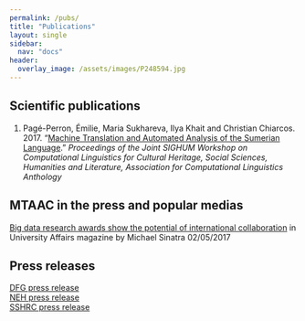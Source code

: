 ```yaml
---
permalink: /pubs/
title: "Publications"
layout: single
sidebar:
  nav: "docs"
header:
  overlay_image: /assets/images/P248594.jpg
---
```


## Scientific publications
1. Pagé-Perron, Émilie, Maria Sukhareva, Ilya Khait and Christian Chiarcos. 2017. “[Machine Translation and Automated Analysis of the Sumerian Language](http://www.aclweb.org/anthology/W/W17/W17-2202.pdf).” <em>Proceedings of the Joint SIGHUM Workshop on Computational Linguistics for Cultural Heritage, Social Sciences, Humanities and Literature, Association for Computational Linguistics Anthology</em>

## MTAAC in the press and popular medias
[Big data research awards show the potential of international collaboration](http://www.universityaffairs.ca/opinion/in-my-opinion/big-data-research-awards-show-potential-international-collaboration/) in University Affairs magazine by Michael Sinatra 02/05/2017


## Press releases
[DFG press release](http://www.dfg.de/foerderung/info_wissenschaft/2017/info_wissenschaft_17_16/index.html)  
[NEH press release](https://www.neh.gov/news/press-release/diggingintodata)  
[SSHRC press release](http://www.sshrc-crsh.gc.ca/news_room-salle_de_presse/press_releases-communiques/2017/digging_into_data-au_coeur_des_donnees_numeriques-eng.aspx)  
